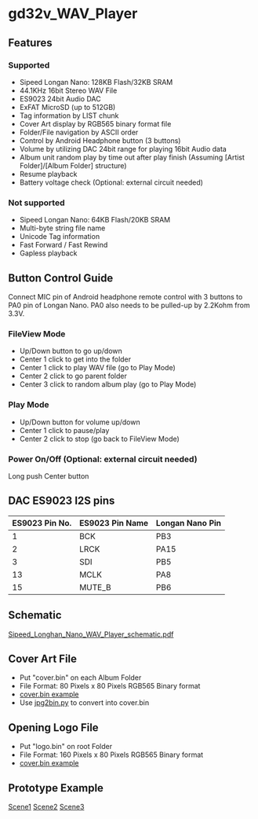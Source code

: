 # gd32v_WAV_Player
## Features
### Supported
* Sipeed Longan Nano: 128KB Flash/32KB SRAM
* 44.1KHz 16bit Stereo WAV File
* ES9023 24bit Audio DAC
* ExFAT MicroSD (up to 512GB)
* Tag information by LIST chunk
* Cover Art display by RGB565 binary format file
* Folder/File navigation by ASCII order
* Control by Android Headphone button (3 buttons)
* Volume by utilizing DAC 24bit range for playing 16bit Audio data
* Album unit random play by time out after play finish (Assuming [Artist Folder]/[Album Folder] structure)
* Resume playback
* Battery voltage check (Optional: external circuit needed)

### Not supported
* Sipeed Longan Nano: 64KB Flash/20KB SRAM
* Multi-byte string file name
* Unicode Tag information
* Fast Forward / Fast Rewind
* Gapless playback

## Button Control Guide
Connect MIC pin of Android headphone remote control with 3 buttons to PA0 pin of Longan Nano.
PA0 also needs to be pulled-up by 2.2Kohm from 3.3V.

### FileView Mode
* Up/Down button to go up/down
* Center 1 click to get into the folder
* Center 1 click to play WAV file (go to Play Mode)
* Center 2 click to go parent folder
* Center 3 click to random album play (go to Play Mode)

### Play Mode
* Up/Down button for volume up/down
* Center 1 click to pause/play
* Center 2 click to stop (go back to FileView Mode)

### Power On/Off (Optional: external circuit needed)
Long push Center button

## DAC ES9023 I2S pins

| ES9023 Pin No. | ES9023 Pin Name | Longan Nano Pin |
----|----|---- 
| 1 | BCK | PB3 |
| 2 | LRCK | PA15 |
| 3 | SDI | PB5 |
| 13 | MCLK | PA8 |
| 15 | MUTE_B | PB6 |

## Schematic
[Sipeed_Longhan_Nano_WAV_Player_schematic.pdf](doc/Sipeed_Longhan_Nano_WAV_Player_schematic.pdf)

## Cover Art File
* Put "cover.bin" on each Album Folder
* File Format: 80 Pixels x 80 Pixels RGB565 Binary format
* [cover.bin example](script/cover.bin)
* Use [jpg2bin.py](script/jpg2bin.py) to convert into cover.bin

## Opening Logo File
* Put "logo.bin" on root Folder
* File Format: 160 Pixels x 80 Pixels RGB565 Binary format
* [cover.bin example](script/logo.bin)

## Prototype Example
[Scene1](doc/gd32v_WAV_Player_bare.jpg)
[Scene2](doc/gd32v_WAV_Player_inside_case.jpg)
[Scene3](doc/gd32v_WAV_Player_with_case.jpg)

